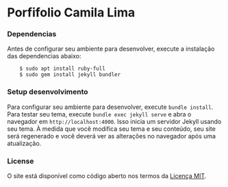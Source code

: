 # Porfifolio Camila Lima



### Dependencias

Antes de configurar seu ambiente para desenvolver, execute a instalação das dependencias abaixo: 

```
    $ sudo apt install ruby-full
    $ sudo gem install jekyll bundler
```

### Setup desenvolvimento

Para configurar seu ambiente para desenvolver, execute `bundle install`.
Para testar seu tema, execute `bundle exec jekyll serve` e abra o navegador em `http://localhost:4000`. 
Isso inicia um servidor Jekyll usando seu tema. À medida que você modifica seu tema e seu conteúdo, seu site será regenerado e você deverá ver as alterações no navegador após uma atualização.

### License

O site está disponível como código aberto nos termos da [Licença MIT](https://opensource.org/licenses/MIT).